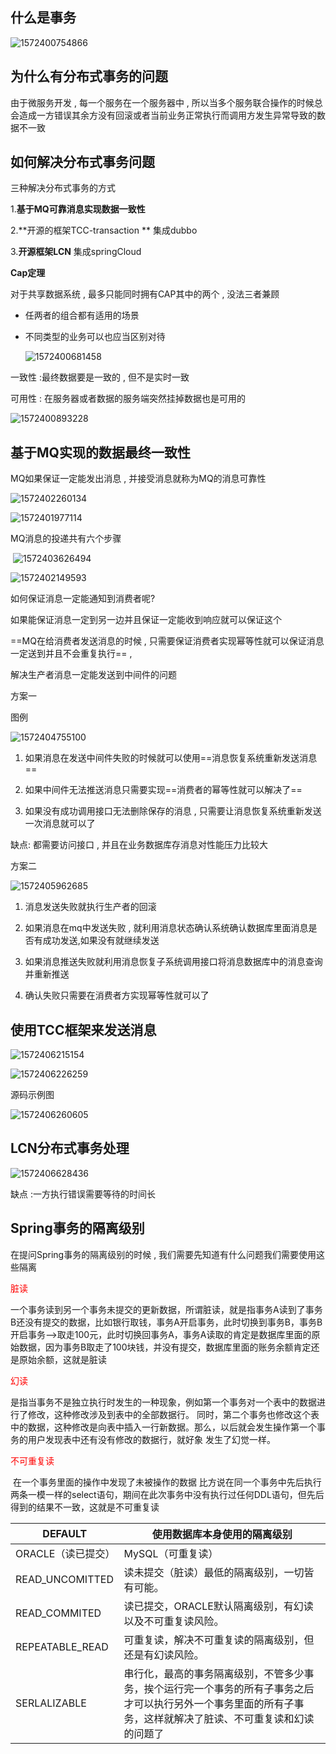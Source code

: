 ## 什么是事务

![1572400754866](C:\Users\Zhangxinuser\AppData\Roaming\Typora\typora-user-images\1572400754866.png)





## 为什么有分布式事务的问题

由于微服务开发 , 每一个服务在一个服务器中 , 所以当多个服务联合操作的时候总会造成一方错误其余方没有回滚或者当前业务正常执行而调用方发生异常导致的数据不一致



## 如何解决分布式事务问题

三种解决分布式事务的方式

1.**基于MQ可靠消息实现数据一致性**

2.**开源的框架TCC-transaction **  集成dubbo

3.**开源框架LCN** 集成springCloud





**Cap定理**

对于共享数据系统 , 最多只能同时拥有CAP其中的两个 , 没法三者兼顾

- 任两者的组合都有适用的场景

- 不同类型的业务可以也应当区别对待

  ![1572400681458](C:\Users\Zhangxinuser\AppData\Roaming\Typora\typora-user-images\1572400681458.png)

一致性 :最终数据要是一致的 , 但不是实时一致

可用性 : 在服务器或者数据的服务端突然挂掉数据也是可用的









![1572400893228](C:\Users\Zhangxinuser\AppData\Roaming\Typora\typora-user-images\1572400893228.png)



## 基于MQ实现的数据最终一致性

MQ如果保证一定能发出消息 , 并接受消息就称为MQ的消息可靠性 

![1572402260134](C:\Users\Zhangxinuser\AppData\Roaming\Typora\typora-user-images\1572402260134.png)

![1572401977114](C:\Users\Zhangxinuser\AppData\Roaming\Typora\typora-user-images\1572401977114.png)



MQ消息的投递共有六个步骤

​	![1572403626494](C:\Users\Zhangxinuser\AppData\Roaming\Typora\typora-user-images\1572403626494.png)







![1572402149593](C:\Users\Zhangxinuser\AppData\Roaming\Typora\typora-user-images\1572402149593.png)

如何保证消息一定能通知到消费者呢? 

如果能保证消息一定到另一边并且保证一定能收到响应就可以保证这个



==MQ在给消费者发送消息的时候 , 只需要保证消费者实现幂等性就可以保证消息一定送到并且不会重复执行== , 

解决生产者消息一定能发送到中间件的问题 

方案一

图例

![1572404755100](C:\Users\Zhangxinuser\AppData\Roaming\Typora\typora-user-images\1572404755100.png)

1. 如果消息在发送中间件失败的时候就可以使用==消息恢复系统重新发送消息==

2. 如果中间件无法推送消息只需要实现==消费者的幂等性就可以解决了==
3. 如果没有成功调用接口无法删除保存的消息 , 只需要让消息恢复系统重新发送一次消息就可以了



缺点: 都需要访问接口 , 并且在业务数据库存消息对性能压力比较大



方案二

![1572405962685](C:\Users\Zhangxinuser\AppData\Roaming\Typora\typora-user-images\1572405962685.png)

1. 消息发送失败就执行生产者的回滚

3. 如果消息在mq中发送失败 , 就利用消息状态确认系统确认数据库里面消息是否有成功发送,如果没有就继续发送
4. 如果消息推送失败就利用消息恢复子系统调用接口将消息数据库中的消息查询并重新推送
5. 确认失败只需要在消费者方实现幂等性就可以了



## 使用TCC框架来发送消息

![1572406215154](C:\Users\Zhangxinuser\AppData\Roaming\Typora\typora-user-images\1572406215154.png)

![1572406226259](C:\Users\Zhangxinuser\AppData\Roaming\Typora\typora-user-images\1572406226259.png)

源码示例图

![1572406260605](C:\Users\Zhangxinuser\AppData\Roaming\Typora\typora-user-images\1572406260605.png)



## LCN分布式事务处理

![1572406628436](C:\Users\Zhangxinuser\AppData\Roaming\Typora\typora-user-images\1572406628436.png)

缺点 :一方执行错误需要等待的时间长





## Spring事务的隔离级别

在提问Spring事务的隔离级别的时候 , 我们需要先知道有什么问题我们需要使用这些隔离

<font style="color:red">脏读</font>

​	一个事务读到另一个事务未提交的更新数据，所谓脏读，就是指事务A读到了事务B还没有提交的数据，比如银行取钱，事务A开启事务，此时切换到事务B，事务B开启事务–>取走100元，此时切换回事务A，事务A读取的肯定是数据库里面的原始数据，因为事务B取走了100块钱，并没有提交，数据库里面的账务余额肯定还是原始余额，这就是脏读



<font style="color:red">幻读</font>

​	是指当事务不是独立执行时发生的一种现象，例如第一个事务对一个表中的数据进行了修改，这种修改涉及到表中的全部数据行。 同时，第二个事务也修改这个表中的数据，这种修改是向表中插入一行新数据。那么，以后就会发生操作第一个事务的用户发现表中还有没有修改的数据行，就好象 发生了幻觉一样。



<font style="color:red">不可重复读</font>	

​	在一个事务里面的操作中发现了未被操作的数据 比方说在同一个事务中先后执行两条一模一样的select语句，期间在此次事务中没有执行过任何DDL语句，但先后得到的结果不一致，这就是不可重复读



| DEFAULT            | **使用数据库本身使用的隔离级别**                             |
| ------------------ | ------------------------------------------------------------ |
| ORACLE（读已提交） | MySQL（可重复读）                                            |
| READ_UNCOMITTED    | 读未提交（脏读）最低的隔离级别，一切皆有可能。               |
| READ_COMMITED      | 读已提交，ORACLE默认隔离级别，有幻读以及不可重复读风险。     |
| REPEATABLE_READ    | 可重复读，解决不可重复读的隔离级别，但还是有幻读风险。       |
| SERLALIZABLE       | 串行化，最高的事务隔离级别，不管多少事务，挨个运行完一个事务的所有子事务之后才可以执行另外一个事务里面的所有子事务，这样就解决了脏读、不可重复读和幻读的问题了 |

​                                                                                                                                                                                                                                                                                                            